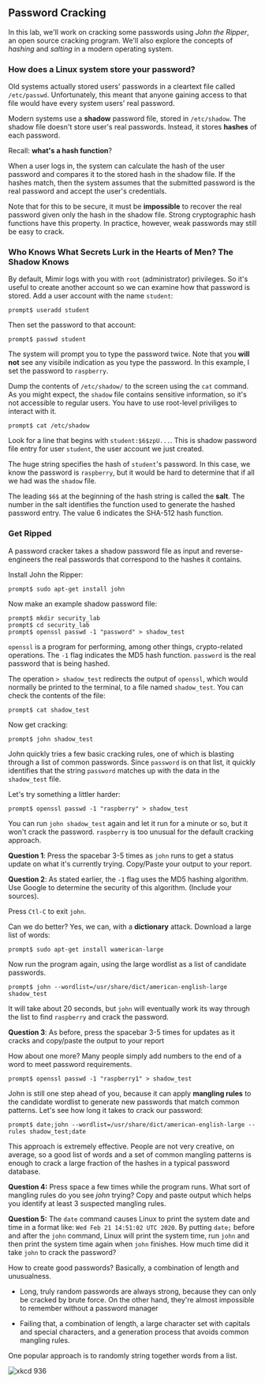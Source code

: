## Password Cracking

In this lab, we'll work on cracking some passwords using *John the Ripper*, an open source cracking program.  We'll also explore the concepts of *hashing* and *salting* in a modern operating system.

### How does a Linux system store your password?

Old systems actually stored users' passwords in a cleartext file called `/etc/passwd`. Unfortunately, this meant that anyone gaining access to that file would have every system users' real password.

Modern systems use a **shadow** password file, stored in `/etc/shadow`. The shadow file doesn't store user's real passwords. Instead, it stores **hashes** of each password.

Recall: **what's a hash function**?

When a user logs in, the system can calculate the hash of the user password and compares it to the stored hash in the shadow file. If the hashes match, then the system assumes that the submitted password is the real password and accept the user's credentials.

Note that for this to be secure, it must be **impossible** to recover the real password given only the hash in the shadow file. Strong cryptographic hash functions have this property. In practice, however, weak passwords may still be easy to crack.

### Who Knows What Secrets Lurk in the Hearts of Men? The Shadow Knows

By default, Mimir logs with you with `root` (administrator) privileges.  So it's useful to create another account so we can examine how that password is stored.  Add a user account with the name `student`:

```
prompt$ useradd student
```

Then set the password to that account:

```
prompt$ passwd student
```

The system will prompt you to type the password twice.  Note that you **will not** see any visibile indication as you type the password.  In this example, I set the password to `raspberry`.

Dump the contents of `/etc/shadow/` to the screen using the `cat` command.  As you might expect, the `shadow` file contains sensitive information, so it's not accessible to regular users. You have to use root-level priviliges to interact with it.

```
prompt$ cat /etc/shadow
```

Look for a line that begins with `student:$6$zpU...`. This is shadow password file entry for user `student`, the user account we just created.

The huge string specifies the hash of `student`'s password. In this case, we know the password is `raspberry`, but it would be hard to determine that if all we had was the `shadow` file.

The leading `$6$` at the beginning of the hash string is called the **salt**. The number in the salt identifies the function used to generate the hashed password entry. The value 6 indicates the SHA-512 hash function.


### Get Ripped

A password cracker takes a shadow password file as input and reverse-engineers the real passwords that correspond to the hashes it contains.

Install John the Ripper:

```
prompt$ sudo apt-get install john
```

Now make an example shadow password file:

```
prompt$ mkdir security_lab
prompt$ cd security_lab
prompt$ openssl passwd -1 "password" > shadow_test
```

`openssl` is a program for performing, among other things, crypto-related operations. The `-1` flag indicates the MD5 hash function. `password` is the real password that is being hashed.

The operation `> shadow_test` redirects the output of `openssl`, which would normally be printed to the terminal, to a file named `shadow_test`. You can check the contents of the file:

```
prompt$ cat shadow_test
```

Now get cracking:

```
prompt$ john shadow_test
```

John quickly tries a few basic cracking rules, one of which is blasting through a list of common passwords. Since `password` is on that list, it quickly identifies that the string `password` matches up with the data in the `shadow_test` file.

Let's try something a littler harder:

```
prompt$ openssl passwd -1 "raspberry" > shadow_test
```

You can run `john shadow_test` again and let it run for a minute or so, but it won't crack the password. `raspberry` is too unusual for the default cracking approach. 

**Question 1**: Press the spacebar 3-5 times as `john` runs to get a status update on what it's currently trying.  Copy/Paste your output to your report.

**Question 2**: As stated earlier, the `-1` flag uses the MD5 hashing algorithm.  Use Google to determine the security of this algorithm. (Include your sources).

Press `Ctl-C` to exit `john`.

Can we do better? Yes, we can, with a **dictionary** attack. Download a large list of words:

```
prompt$ sudo apt-get install wamerican-large
```

Now run the program again, using the large wordlist as a list of candidate passwords.

```
prompt$ john --wordlist=/usr/share/dict/american-english-large shadow_test
```

It will take about 20 seconds, but `john` will eventually work its way through the list to find `raspberry` and crack the password. 

**Question 3**: As before, press the spacebar 3-5 times for updates as it cracks and copy/paste the output to your report

How about one more?  Many people simply add numbers to the end of a word to meet password requirements.

```
prompt$ openssl passwd -1 "raspberry1" > shadow_test
```

John is still one step ahead of you, because it can apply **mangling rules** to the candidate wordlist to generate new passwords that match common patterns.  Let's see how long it takes to crack our password:

```
prompt$ date;john --wordlist=/usr/share/dict/american-english-large --rules shadow_test;date
```

This approach is extremely effective. People are not very creative, on average, so a good list of words and a set of common mangling patterns is enough to crack a large fraction of the hashes in a typical password database.

**Question 4:** Press space a few times while the program runs.  What sort of mangling rules do you see *john* trying?  Copy and paste output which helps you identify at least 3 suspected mangling rules.

**Question 5:** The `date` command causes Linux to print the system date and time in a format like: `Wed Feb 21 14:51:02 UTC 2020`.  By putting `date;` before and after the `john` command, Linux will print the system time, run `john` and then print the system time again when `john` finishes.  How much time did it take `john` to crack the password?

How to create good passwords? Basically, a combination of length and unusualness.

- Long, truly random passwords are always strong, because they can only be cracked by brute force. On the other hand, they're almost impossible to remember without a password manager
    
- Failing that, a combination of length, a large character set with capitals and special characters, and a generation process that avoids common mangling rules.

One popular approach is to randomly string together words from a list.

![xkcd 936](https://imgs.xkcd.com/comics/password_strength.png)
